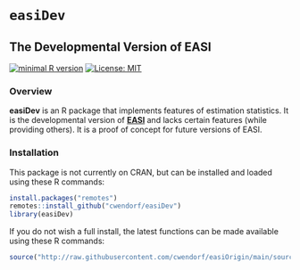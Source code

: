 # `easiDev` 

## The Developmental Version of EASI

[![minimal R version](https://img.shields.io/badge/R%3E%3D-4.1.0-6666ff.svg)](https://cran.r-project.org/)
[![License: MIT](https://img.shields.io/badge/License-MIT-blue.svg)](https://opensource.org/licenses/MIT)

### Overview

**easiDev** is an R package that implements features of estimation statistics. It is the developmental version of [**EASI**](https://github.com/cwendorf/EASI/) and lacks certain features (while providing others). It is a proof of concept for future versions of EASI.

### Installation

This package is not currently on CRAN, but can be installed and loaded using these R commands:

``` r
install.packages("remotes")
remotes::install_github("cwendorf/easiDev")
library(easiDev)
```

If you do not wish a full install, the latest functions can be made available using these R commands:

```r
source("http://raw.githubusercontent.com/cwendorf/easiOrigin/main/source-easiDev.R")
```
